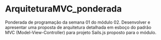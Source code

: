 # ArquiteturaMVC_ponderada
Ponderada de programação da semana 01 do módulo 02. Desenvolver e apresentar uma proposta de arquitetura detalhada em esboço do padrão MVC (Model-View-Controller) para projeto Sails.js proposto para o módulo.
